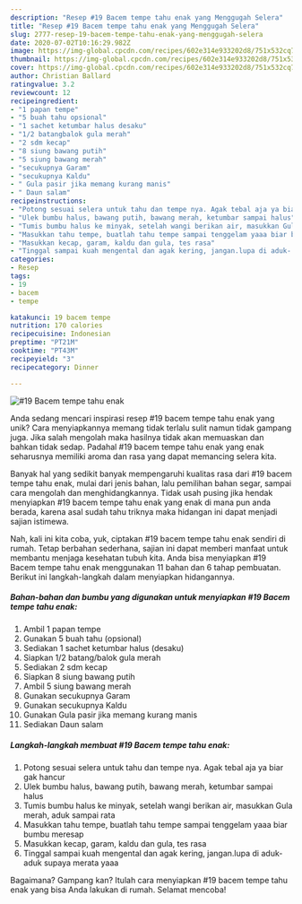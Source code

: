 ```yaml
---
description: "Resep #19 Bacem tempe tahu enak yang Menggugah Selera"
title: "Resep #19 Bacem tempe tahu enak yang Menggugah Selera"
slug: 2777-resep-19-bacem-tempe-tahu-enak-yang-menggugah-selera
date: 2020-07-02T10:16:29.982Z
image: https://img-global.cpcdn.com/recipes/602e314e933202d8/751x532cq70/19-bacem-tempe-tahu-enak-foto-resep-utama.jpg
thumbnail: https://img-global.cpcdn.com/recipes/602e314e933202d8/751x532cq70/19-bacem-tempe-tahu-enak-foto-resep-utama.jpg
cover: https://img-global.cpcdn.com/recipes/602e314e933202d8/751x532cq70/19-bacem-tempe-tahu-enak-foto-resep-utama.jpg
author: Christian Ballard
ratingvalue: 3.2
reviewcount: 12
recipeingredient:
- "1 papan tempe"
- "5 buah tahu opsional"
- "1 sachet ketumbar halus desaku"
- "1/2 batangbalok gula merah"
- "2 sdm kecap"
- "8 siung bawang putih"
- "5 siung bawang merah"
- "secukupnya Garam"
- "secukupnya Kaldu"
- " Gula pasir jika memang kurang manis"
- " Daun salam"
recipeinstructions:
- "Potong sesuai selera untuk tahu dan tempe nya. Agak tebal aja ya biar gak hancur"
- "Ulek bumbu halus, bawang putih, bawang merah, ketumbar sampai halus"
- "Tumis bumbu halus ke minyak, setelah wangi berikan air, masukkan Gula merah, aduk sampai rata"
- "Masukkan tahu tempe, buatlah tahu tempe sampai tenggelam yaaa biar bumbu meresap"
- "Masukkan kecap, garam, kaldu dan gula, tes rasa"
- "Tinggal sampai kuah mengental dan agak kering, jangan.lupa di aduk- aduk supaya merata yaaa"
categories:
- Resep
tags:
- 19
- bacem
- tempe

katakunci: 19 bacem tempe 
nutrition: 170 calories
recipecuisine: Indonesian
preptime: "PT21M"
cooktime: "PT43M"
recipeyield: "3"
recipecategory: Dinner

---
```



![#19 Bacem tempe tahu enak](https://img-global.cpcdn.com/recipes/602e314e933202d8/751x532cq70/19-bacem-tempe-tahu-enak-foto-resep-utama.jpg)

Anda sedang mencari inspirasi resep #19 bacem tempe tahu enak yang unik? Cara menyiapkannya memang tidak terlalu sulit namun tidak gampang juga. Jika salah mengolah maka hasilnya tidak akan memuaskan dan bahkan tidak sedap. Padahal #19 bacem tempe tahu enak yang enak seharusnya memiliki aroma dan rasa yang dapat memancing selera kita.

Banyak hal yang sedikit banyak mempengaruhi kualitas rasa dari #19 bacem tempe tahu enak, mulai dari jenis bahan, lalu pemilihan bahan segar, sampai cara mengolah dan menghidangkannya. Tidak usah pusing jika hendak menyiapkan #19 bacem tempe tahu enak yang enak di mana pun anda berada, karena asal sudah tahu triknya maka hidangan ini dapat menjadi sajian istimewa.




Nah, kali ini kita coba, yuk, ciptakan #19 bacem tempe tahu enak sendiri di rumah. Tetap berbahan sederhana, sajian ini dapat memberi manfaat untuk membantu menjaga kesehatan tubuh kita. Anda bisa menyiapkan #19 Bacem tempe tahu enak menggunakan 11 bahan dan 6 tahap pembuatan. Berikut ini langkah-langkah dalam menyiapkan hidangannya.

<!--inarticleads1-->

##### Bahan-bahan dan bumbu yang digunakan untuk menyiapkan #19 Bacem tempe tahu enak:

1. Ambil 1 papan tempe
1. Gunakan 5 buah tahu (opsional)
1. Sediakan 1 sachet ketumbar halus (desaku)
1. Siapkan 1/2 batang/balok gula merah
1. Sediakan 2 sdm kecap
1. Siapkan 8 siung bawang putih
1. Ambil 5 siung bawang merah
1. Gunakan secukupnya Garam
1. Gunakan secukupnya Kaldu
1. Gunakan  Gula pasir jika memang kurang manis
1. Sediakan  Daun salam




<!--inarticleads2-->

##### Langkah-langkah membuat #19 Bacem tempe tahu enak:

1. Potong sesuai selera untuk tahu dan tempe nya. Agak tebal aja ya biar gak hancur
1. Ulek bumbu halus, bawang putih, bawang merah, ketumbar sampai halus
1. Tumis bumbu halus ke minyak, setelah wangi berikan air, masukkan Gula merah, aduk sampai rata
1. Masukkan tahu tempe, buatlah tahu tempe sampai tenggelam yaaa biar bumbu meresap
1. Masukkan kecap, garam, kaldu dan gula, tes rasa
1. Tinggal sampai kuah mengental dan agak kering, jangan.lupa di aduk- aduk supaya merata yaaa




Bagaimana? Gampang kan? Itulah cara menyiapkan #19 bacem tempe tahu enak yang bisa Anda lakukan di rumah. Selamat mencoba!
